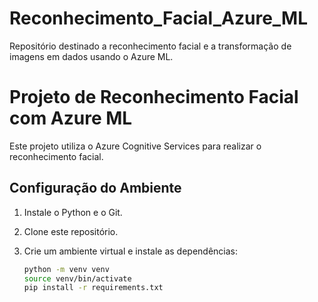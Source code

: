 # Reconhecimento_Facial_Azure_ML
Repositório destinado a reconhecimento facial e a transformação de imagens em dados usando o Azure ML.

# Projeto de Reconhecimento Facial com Azure ML

Este projeto utiliza o Azure Cognitive Services para realizar o reconhecimento facial.

## Configuração do Ambiente

1. Instale o Python e o Git.
2. Clone este repositório.
3. Crie um ambiente virtual e instale as dependências:

   ```bash
   python -m venv venv
   source venv/bin/activate
   pip install -r requirements.txt
